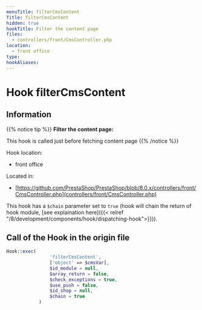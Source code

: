 ```yaml
---
menuTitle: filterCmsContent
Title: filterCmsContent
hidden: true
hookTitle: Filter the content page
files:
  - controllers/front/CmsController.php
location:
  - front office
type: 
hookAliases:
---
```


# Hook filterCmsContent

## Information

{{% notice tip %}}
**Filter the content page:** 

This hook is called just before fetching content page
{{% /notice %}}

Hook location:
  - front office

Located in: 
  - [https://github.com/PrestaShop/PrestaShop/blob/8.0.x/controllers/front/CmsController.php](controllers/front/CmsController.php)

This hook has a `$chain` parameter set to `true` (hook will chain the return of hook module, [see explaination here]({{< relref "/8/development/components/hook/dispatching-hook">}})).

## Call of the Hook in the origin file

```php
Hook::exec(
                'filterCmsContent',
                ['object' => $cmsVar],
                $id_module = null,
                $array_return = false,
                $check_exceptions = true,
                $use_push = false,
                $id_shop = null,
                $chain = true
            )
```